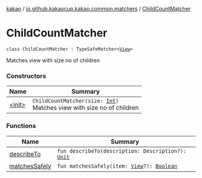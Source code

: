 [kakao](../../index.md) / [io.github.kakaocup.kakao.common.matchers](../index.md) / [ChildCountMatcher](./index.md)

# ChildCountMatcher

`class ChildCountMatcher : TypeSafeMatcher<`[`View`](https://developer.android.com/reference/android/view/View.html)`>`

Matches view with size no of children

### Constructors

| Name | Summary |
|---|---|
| [&lt;init&gt;](-init-.md) | `ChildCountMatcher(size: `[`Int`](https://kotlinlang.org/api/latest/jvm/stdlib/kotlin/-int/index.html)`)`<br>Matches view with size no of children |

### Functions

| Name | Summary |
|---|---|
| [describeTo](describe-to.md) | `fun describeTo(description: Description?): `[`Unit`](https://kotlinlang.org/api/latest/jvm/stdlib/kotlin/-unit/index.html) |
| [matchesSafely](matches-safely.md) | `fun matchesSafely(item: `[`View`](https://developer.android.com/reference/android/view/View.html)`?): `[`Boolean`](https://kotlinlang.org/api/latest/jvm/stdlib/kotlin/-boolean/index.html) |
